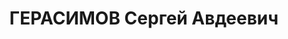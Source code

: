 ---
title: ГЕРАСИМОВ Сергей Авдеевич
description: "Род. в 1897, г. Тбилиси, армянин. Род занятий: до ареста ст. экономист\
  \ Народного комиссариата местной промышленности Грузии. \n  Осужден Тройкой при\
  \ НКВД ГССР 02.12.1937. Мера наказания: расстрел с конфискацией личного имущества"
---